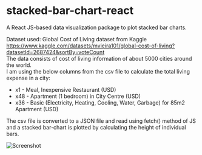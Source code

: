 # stacked-bar-chart-react
A React JS-based data visualization package to plot stacked bar charts.

Dataset used: Global Cost of Living dataset from Kaggle <br/>
https://www.kaggle.com/datasets/mvieira101/global-cost-of-living?datasetId=2687424&sortBy=voteCount<br/>
The data consists of cost of living information of about 5000 cities around the world. <br/>
I am using the below columns from the csv file to calculate the total living expense in a city: <br/>
- x1 -	Meal, Inexpensive Restaurant (USD) <br/>
- x48 - Apartment (1 bedroom) in City Centre (USD) <br/>
- x36 - Basic (Electricity, Heating, Cooling, Water, Garbage) for 85m2 Apartment (USD) <br/>

The csv file is converted to a JSON file and read using fetch() method of JS and a stacked bar-chart is plotted by calculating the height of individual bars.

![Screenshot](./img/Stacked_bar_chart.png)

